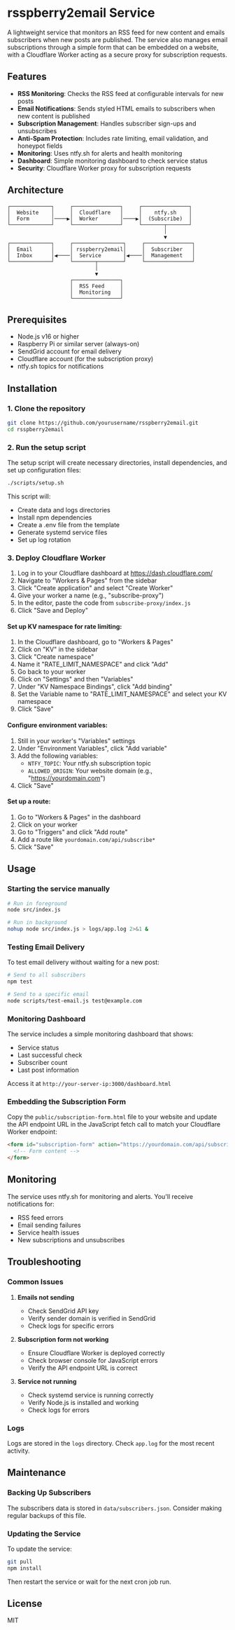 # rsspberry2email Service

A lightweight service that monitors an RSS feed for new content and emails subscribers when new posts are published. The service also manages email subscriptions through a simple form that can be embedded on a website, with a Cloudflare Worker acting as a secure proxy for subscription requests.

## Features

- **RSS Monitoring**: Checks the RSS feed at configurable intervals for new posts
- **Email Notifications**: Sends styled HTML emails to subscribers when new content is published
- **Subscription Management**: Handles subscriber sign-ups and unsubscribes
- **Anti-Spam Protection**: Includes rate limiting, email validation, and honeypot fields
- **Monitoring**: Uses ntfy.sh for alerts and health monitoring
- **Dashboard**: Simple monitoring dashboard to check service status
- **Security**: Cloudflare Worker proxy for subscription requests

## Architecture

```
┌─────────────┐     ┌───────────────┐     ┌───────────────┐
│  Website    │     │  Cloudflare   │     │    ntfy.sh    │
│  Form       │────▶│  Worker       │────▶│  (Subscribe)  │
└─────────────┘     └───────────────┘     └───────┬───────┘
                                                  │
                                                  ▼
┌─────────────┐     ┌────────────────┐     ┌───────────────┐
│  Email      │     │ rsspberry2email│     │  Subscriber   │
│  Inbox      │◀────│  Service       │◀────│  Management   │
└─────────────┘     └───────┬────────┘     └───────────────┘
                            │
                            ▼
                    ┌───────────────┐
                    │  RSS Feed     │
                    │  Monitoring   │
                    └───────────────┘
```

## Prerequisites

- Node.js v16 or higher
- Raspberry Pi or similar server (always-on)
- SendGrid account for email delivery
- Cloudflare account (for the subscription proxy)
- ntfy.sh topics for notifications

## Installation

### 1. Clone the repository

```bash
git clone https://github.com/yourusername/rsspberry2email.git
cd rsspberry2email
```

### 2. Run the setup script

The setup script will create necessary directories, install dependencies, and set up configuration files:

```bash
./scripts/setup.sh
```

This script will:
- Create data and logs directories
- Install npm dependencies
- Create a .env file from the template
- Generate systemd service files
- Set up log rotation

### 3. Deploy Cloudflare Worker

1. Log in to your Cloudflare dashboard at https://dash.cloudflare.com/
2. Navigate to "Workers & Pages" from the sidebar
3. Click "Create application" and select "Create Worker"
4. Give your worker a name (e.g., "subscribe-proxy")
5. In the editor, paste the code from `subscribe-proxy/index.js`
6. Click "Save and Deploy"

#### Set up KV namespace for rate limiting:

1. In the Cloudflare dashboard, go to "Workers & Pages"
2. Click on "KV" in the sidebar
3. Click "Create namespace"
4. Name it "RATE_LIMIT_NAMESPACE" and click "Add"
5. Go back to your worker
6. Click on "Settings" and then "Variables"
7. Under "KV Namespace Bindings", click "Add binding"
8. Set the Variable name to "RATE_LIMIT_NAMESPACE" and select your KV namespace
9. Click "Save"

#### Configure environment variables:

1. Still in your worker's "Variables" settings
2. Under "Environment Variables", click "Add variable"
3. Add the following variables:
   - `NTFY_TOPIC`: Your ntfy.sh subscription topic
   - `ALLOWED_ORIGIN`: Your website domain (e.g., "https://yourdomain.com")
4. Click "Save"

#### Set up a route:

1. Go to "Workers & Pages" in the dashboard
2. Click on your worker
3. Go to "Triggers" and click "Add route"
4. Add a route like `yourdomain.com/api/subscribe*`
5. Click "Save"



## Usage

### Starting the service manually

```bash
# Run in foreground
node src/index.js

# Run in background
nohup node src/index.js > logs/app.log 2>&1 &
```

### Testing Email Delivery

To test email delivery without waiting for a new post:

```bash
# Send to all subscribers
npm test

# Send to a specific email
node scripts/test-email.js test@example.com
```

### Monitoring Dashboard

The service includes a simple monitoring dashboard that shows:
- Service status
- Last successful check
- Subscriber count
- Last post information

Access it at `http://your-server-ip:3000/dashboard.html`

### Embedding the Subscription Form

Copy the `public/subscription-form.html` file to your website and update the API endpoint URL in the JavaScript fetch call to match your Cloudflare Worker endpoint:

```html
<form id="subscription-form" action="https://yourdomain.com/api/subscribe" method="post">
  <!-- Form content -->
</form>
```


## Monitoring

The service uses ntfy.sh for monitoring and alerts. You'll receive notifications for:

- RSS feed errors
- Email sending failures
- Service health issues
- New subscriptions and unsubscribes

## Troubleshooting

### Common Issues

1. **Emails not sending**
   - Check SendGrid API key
   - Verify sender domain is verified in SendGrid
   - Check logs for specific errors

2. **Subscription form not working**
   - Ensure Cloudflare Worker is deployed correctly
   - Check browser console for JavaScript errors
   - Verify the API endpoint URL is correct

3. **Service not running**
   - Check systemd service is running correctly
   - Verify Node.js is installed and working
   - Check logs for errors


### Logs

Logs are stored in the `logs` directory. Check `app.log` for the most recent activity.

## Maintenance

### Backing Up Subscribers

The subscribers data is stored in `data/subscribers.json`. Consider making regular backups of this file.

### Updating the Service

To update the service:

```bash
git pull
npm install
```

Then restart the service or wait for the next cron job run.

## License

MIT
